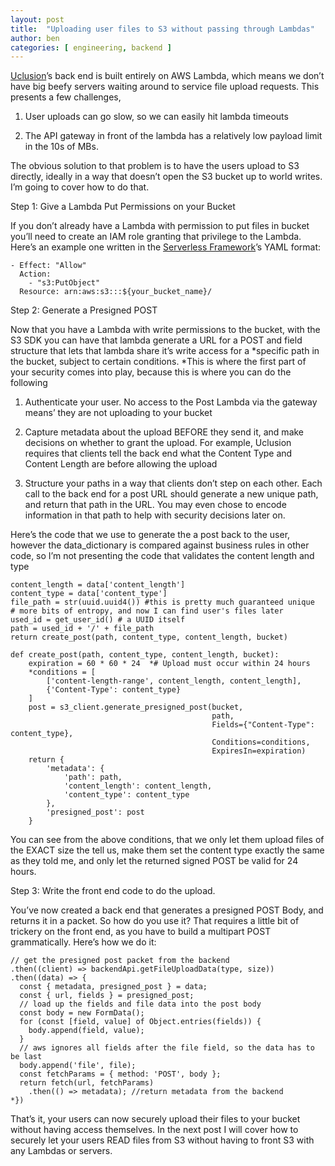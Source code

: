 ```yaml
---
layout: post
title:  "Uploading user files to S3 without passing through Lambdas"
author: ben
categories: [ engineering, backend ]
---
```

[Uclusion](https://www.uclusion.com/?utm_source=uclusion&utm_medium=blog&utm_campaign=devuploads3)’s back end is built entirely on AWS Lambda, which means we don’t have big beefy servers waiting around to service file upload requests. This presents a few challenges,

1. User uploads can go slow, so we can easily hit lambda timeouts

1. The API gateway in front of the lambda has a relatively low payload limit in the 10s of MBs.

The obvious solution to that problem is to have the users upload to S3 directly, ideally in a way that doesn’t open the S3 bucket up to world writes. I’m going to cover how to do that.

Step 1: Give a Lambda Put Permissions on your Bucket

If you don’t already have a Lambda with permission to put files in bucket you’ll need to create an IAM role granting that privilege to the Lambda. Here’s an example one written in the [Serverless Framework](https://www.serverless.com/)’s YAML format:

    - Effect: "Allow"
      Action:
        - "s3:PutObject"
      Resource: arn:aws:s3:::${your_bucket_name}/

Step 2: Generate a Presigned POST

Now that you have a Lambda with write permissions to the bucket, with the S3 SDK you can have that lambda generate a URL for a POST and field structure that lets that lambda share it’s write access for a *specific path in the bucket, subject to certain conditions. *This is where the first part of your security comes into play, because this is where you can do the following

1. Authenticate your user. No access to the Post Lambda via the gateway means’ they are not uploading to your bucket

1. Capture metadata about the upload BEFORE they send it, and make decisions on whether to grant the upload. For example, Uclusion requires that clients tell the back end what the Content Type and Content Length are before allowing the upload

1. Structure your paths in a way that clients don’t step on each other. Each call to the back end for a post URL should generate a new unique path, and return that path in the URL. You may even chose to encode information in that path to help with security decisions later on.

Here’s the code that we use to generate the a post back to the user, however the data_dictionary is compared against business rules in other code, so I’m not presenting the code that validates the content length and type

    content_length = data['content_length']
    content_type = data['content_type']
    file_path = str(uuid.uuid4()) #this is pretty much guaranteed unique
    # more bits of entropy, and now I can find user's files later
    used_id = get_user_id() # a UUID itself
    path = used_id + '/' + file_path
    return create_post(path, content_type, content_length, bucket)

    def create_post(path, content_type, content_length, bucket):
        expiration = 60 * 60 * 24  *# Upload must occur within 24 hours
        *conditions = [
            ['content-length-range', content_length, content_length],
            {'Content-Type': content_type}
        ]
        post = s3_client.generate_presigned_post(bucket,
                                                 path,
                                                 Fields={"Content-Type": content_type},
                                                 Conditions=conditions,
                                                 ExpiresIn=expiration)
        return {
            'metadata': {
                'path': path,
                'content_length': content_length,
                'content_type': content_type
            },
            'presigned_post': post
        }

You can see from the above conditions, that we only let them upload files of the EXACT size the tell us, make them set the content type exactly the same as they told me, and only let the returned signed POST be valid for 24 hours.

Step 3: Write the front end code to do the upload.

You’ve now created a back end that generates a presigned POST Body, and returns it in a packet. So how do you use it? That requires a little bit of trickery on the front end, as you have to build a multipart POST grammatically. Here’s how we do it:

    // get the presigned post packet from the backend
    .then((client) => backendApi.getFileUploadData(type, size))
    .then((data) => {
      const { metadata, presigned_post } = data;
      const { url, fields } = presigned_post;
      // load up the fields and file data into the post body
      const body = new FormData();
      for (const [field, value] of Object.entries(fields)) {
        body.append(field, value);
      }
      // aws ignores all fields after the file field, so the data has to be last
      body.append('file', file);
      const fetchParams = { method: 'POST', body };
      return fetch(url, fetchParams)
        .then(() => metadata); //return metadata from the backend
    *})

That’s it, your users can now securely upload their files to your bucket without having access themselves. In the next post I will cover how to securely let your users READ files from S3 without having to front S3 with any Lambdas or servers.
